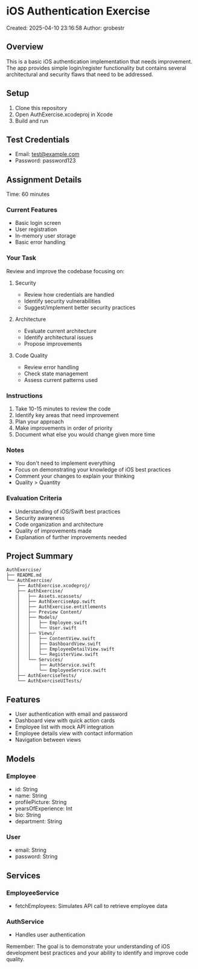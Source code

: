 # iOS Authentication Exercise
Created: 2025-04-10 23:16:58
Author: grobestr

## Overview
This is a basic iOS authentication implementation that needs improvement. The app provides simple login/register functionality but contains several architectural and security flaws that need to be addressed.

## Setup
1. Clone this repository
2. Open AuthExercise.xcodeproj in Xcode
3. Build and run

## Test Credentials
- Email: test@example.com  
- Password: password123

## Assignment Details
Time: 60 minutes

### Current Features
- Basic login screen
- User registration
- In-memory user storage
- Basic error handling

### Your Task
Review and improve the codebase focusing on:

1. Security
   - Review how credentials are handled
   - Identify security vulnerabilities
   - Suggest/implement better security practices

2. Architecture
   - Evaluate current architecture
   - Identify architectural issues
   - Propose improvements

3. Code Quality
   - Review error handling
   - Check state management
   - Assess current patterns used

### Instructions
1. Take 10-15 minutes to review the code
2. Identify key areas that need improvement
3. Plan your approach
4. Make improvements in order of priority
5. Document what else you would change given more time

### Notes
- You don't need to implement everything
- Focus on demonstrating your knowledge of iOS best practices
- Comment your changes to explain your thinking
- Quality > Quantity

### Evaluation Criteria
- Understanding of iOS/Swift best practices
- Security awareness
- Code organization and architecture
- Quality of improvements made
- Explanation of further improvements needed

## Project Summary

```
AuthExercise/
├── README.md
└── AuthExercise/
    ├── AuthExercise.xcodeproj/
    ├── AuthExercise/
    │   ├── Assets.xcassets/
    │   ├── AuthExerciseApp.swift
    │   ├── AuthExercise.entitlements
    │   ├── Preview Content/
    │   ├── Models/
    │   │   ├── Employee.swift
    │   │   └── User.swift
    │   ├── Views/
    │   │   ├── ContentView.swift
    │   │   ├── DashboardView.swift
    │   │   ├── EmployeeDetailView.swift
    │   │   └── RegisterView.swift
    │   └── Services/
    │       ├── AuthService.swift
    │       └── EmployeeService.swift
    ├── AuthExerciseTests/
    └── AuthExerciseUITests/
```

## Features

- User authentication with email and password
- Dashboard view with quick action cards
- Employee list with mock API integration
- Employee details view with contact information
- Navigation between views

## Models

### Employee
- id: String
- name: String
- profilePicture: String
- yearsOfExperience: Int
- bio: String
- department: String

### User
- email: String
- password: String

## Services

### EmployeeService
- fetchEmployees: Simulates API call to retrieve employee data

### AuthService
- Handles user authentication

Remember: The goal is to demonstrate your understanding of iOS development best practices and your ability to identify and improve code quality.